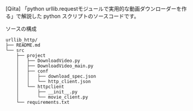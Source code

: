 [Qiita] 「python urllib.requestモジュールで実用的な動画ダウンローダーを作る」で解説した python スクリプトのソースコードです。

ソースの構成
```
urllib_http/
├── README.md
└── src
    ├── project
    │   ├── DownloadVideo.py
    │   ├── DownloadVideo_main.py
    │   ├── conf
    │   │   ├── download_spec.json
    │   │   └── http_client.json
    │   └── httpclient
    │       ├── __init__.py
    │       └── movie_client.py
    └── requirements.txt
```


